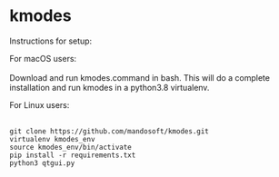 # kmodes
Instructions for setup:

For macOS users:<br></br> 
Download and run kmodes.command in bash. 
This will do a complete installation and run kmodes in a python3.8 virtualenv.

For Linux users:<br></br>

```
git clone https://github.com/mandosoft/kmodes.git
virtualenv kmodes_env
source kmodes_env/bin/activate
pip install -r requirements.txt
python3 qtgui.py
```

